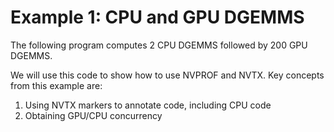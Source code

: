 # Example 1: CPU and GPU DGEMMS
The following program computes 2 CPU DGEMMS followed by 200 GPU DGEMMS. 

We will use this code to show how to use NVPROF and NVTX. Key concepts from this example are:
1. Using NVTX markers to annotate code, including CPU code 
2. Obtaining GPU/CPU concurrency
